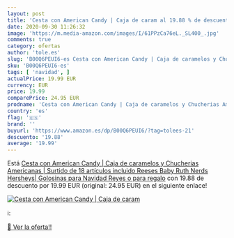 ```yaml
---
layout: post
title: 'Cesta con American Candy | Caja de caram al 19.88 % de descuento'
date: 2020-09-30 11:26:32
image: 'https://m.media-amazon.com/images/I/61PPzCa76eL._SL400_.jpg'
comments: true
category: ofertas
author: 'tole.es'
slug: 'B00Q6PEUI6-es Cesta con American Candy | Caja de caramelos y Chucherias...'
sku: 'B00Q6PEUI6-es'
tags: [ 'navidad', ]
actualPrice: 19.99 EUR
currency: EUR
price: 19.99
comparePrice: 24.95 EUR
prodname: 'Cesta con American Candy | Caja de caramelos y Chucherias Americanas | Surtido de 18 artículos incluido Reeses  Baby Ruth  Nerds  Hersheys| Golosinas para Navidad Reyes o para regalo'
country: 'es'
flag: '🇪🇸'
brand: ''
buyurl: 'https://www.amazon.es/dp/B00Q6PEUI6/?tag=tolees-21'
descuento: '19.88'
average: '19.99'
---
```


Está [Cesta con American Candy | Caja de caramelos y Chucherias Americanas | Surtido de 18 artículos incluido Reeses  Baby Ruth  Nerds  Hersheys| Golosinas para Navidad Reyes o para regalo](https://www.amazon.es/dp/B00Q6PEUI6/?tag=tolees-21) con 19.88 de descuento por 19.99 EUR (original: 24.95 EUR) en el siguiente enlace!

[![Cesta con American Candy | Caja de caram](https://m.media-amazon.com/images/I/61PPzCa76eL._SL400_.jpg)](https://www.amazon.es/dp/B00Q6PEUI6/?tag=tolees-21)

ℹ️:


[🛒 Ver la oferta!!](https://www.amazon.es/dp/B00Q6PEUI6/?tag=tolees-21)
